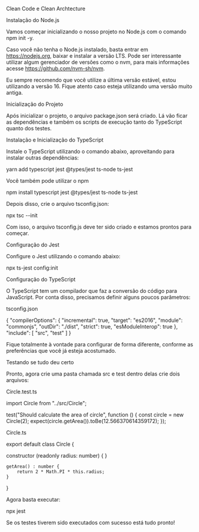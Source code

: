 Clean Code e Clean Archtecture

Instalação do Node.js

Vamos começar inicializando o nosso projeto no Node.js com o comando npm init -y.

Caso você não tenha o Node.js instalado, basta entrar em https://nodejs.org, baixar e instalar a versão LTS. Pode ser interessante utilizar algum gerenciador de versões como o nvm, para mais informações acesse https://github.com/nvm-sh/nvm.

Eu sempre recomendo que você utilize a última versão estável, estou utilizando a versão 16. Fique atento caso esteja utilizando uma versão muito antiga.

Inicialização do Projeto

Após inicializar o projeto, o arquivo package.json será criado. Lá vão ficar as dependências e também os scripts de execução tanto do TypeScript quanto dos testes.

Instalação e Inicialização do TypeScript

Instale o TypeScript utilizando o comando abaixo, aproveitando para instalar outras dependências:

yarn add typescript jest @types/jest ts-node ts-jest

Você também pode utilizar o npm

npm install typescript jest @types/jest ts-node ts-jest

Depois disso, crie o arquivo tsconfig.json:

npx tsc --init

Com isso, o arquivo tsconfig.js deve ter sido criado e estamos prontos para começar.

Configuração do Jest

Configure o Jest utilizando o comando abaixo:

npx ts-jest config:init

Configuração do TypeScript

O TypeScript tem um compilador que faz a conversão do código para JavaScript. Por conta disso, precisamos definir alguns poucos parâmetros:

tsconfig.json

{
"compilerOptions": {
"incremental": true,
"target": "es2016",
"module": "commonjs",
"outDir": "./dist",
"strict": true,
"esModuleInterop": true
},
"include": [
"src",
"test"
]
}

Fique totalmente à vontade para configurar de forma diferente, conforme as preferências que você já esteja acostumado.

Testando se tudo deu certo

Pronto, agora crie uma pasta chamada src e test dentro delas crie dois arquivos:

Circle.test.ts

import Circle from "../src/Circle";

test("Should calculate the area of circle", function () {
const circle = new Circle(2);
expect(circle.getArea()).toBe(12.566370614359172);
});

Circle.ts

export default class Circle {

constructor (readonly radius: number) {
}

    getArea() : number {
        return 2 * Math.PI * this.radius;
    }

}

Agora basta executar:

npx jest

Se os testes tiverem sido executados com sucesso está tudo pronto!
